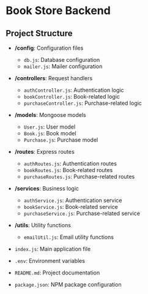 # Book Store Backend

## Project Structure

- **/config**: Configuration files
  - `db.js`: Database configuration
  - `mailer.js`: Mailer configuration

- **/controllers**: Request handlers
  - `authController.js`: Authentication logic
  - `bookController.js`: Book-related logic
  - `purchaseController.js`: Purchase-related logic

- **/models**: Mongoose models
  - `User.js`: User model
  - `Book.js`: Book model
  - `Purchase.js`: Purchase model

- **/routes**: Express routes
  - `authRoutes.js`: Authentication routes
  - `bookRoutes.js`: Book-related routes
  - `purchaseRoutes.js`: Purchase-related routes

- **/services**: Business logic
  - `authService.js`: Authentication service
  - `bookService.js`: Book-related service
  - `purchaseService.js`: Purchase-related service

- **/utils**: Utility functions
  - `emailUtil.js`: Email utility functions

- `index.js`: Main application file

- `.env`: Environment variables

- `README.md`: Project documentation

- `package.json`: NPM package configuration
